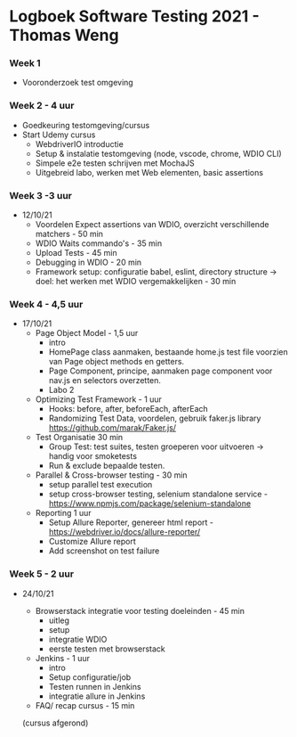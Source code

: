 # Logboek Software Testing 2021 - Thomas Weng
### Week 1
- Vooronderzoek test omgeving

### Week 2 - 4 uur
- Goedkeuring testomgeving/cursus
- Start Udemy cursus
    - WebdriverIO introductie
    - Setup & instalatie testomgeving (node, vscode, chrome, WDIO CLI)
    - Simpele e2e testen schrijven met MochaJS
    - Uitgebreid labo, werken met Web elementen, basic assertions
### Week 3 -3 uur
- 12/10/21
    - Voordelen Expect assertions van WDIO, overzicht verschillende matchers - 50 min
    - WDIO Waits commando's - 35 min
    - Upload Tests - 45 min
    - Debugging in WDIO - 20 min
    - Framework setup: configuratie babel, eslint, directory structure -> doel: het werken met WDIO vergemakkelijken  - 30 min
### Week 4 - 4,5 uur
- 17/10/21
    - Page Object Model - 1,5 uur
        - intro
        - HomePage class aanmaken, bestaande home.js test file voorzien van Page object methods en getters.
        - Page Component, principe, aanmaken page component voor nav.js en selectors overzetten.
        - Labo 2
    - Optimizing Test Framework -  1 uur
        - Hooks: before, after, beforeEach, afterEach
        - Randomizing Test Data, voordelen, gebruik faker.js library https://github.com/marak/Faker.js/
    - Test Organisatie 30 min
        - Group Test: test suites, testen groeperen voor uitvoeren -> handig voor smoketests
        - Run & exclude bepaalde testen.
    - Parallel & Cross-browser testing - 30 min
        - setup parallel test execution
        - setup cross-browser  testing, selenium standalone service - https://www.npmjs.com/package/selenium-standalone
    - Reporting  1 uur
        - Setup Allure Reporter, genereer html report - https://webdriver.io/docs/allure-reporter/
        - Customize Allure report
        - Add screenshot on test failure
### Week 5 - 2 uur
- 24/10/21
    - Browserstack integratie voor testing doeleinden - 45 min
        - uitleg
        - setup
        - integratie WDIO
        - eerste testen met browserstack
    - Jenkins - 1 uur
        - intro
        - Setup configuratie/job
        - Testen runnen in Jenkins
        - integratie allure in Jenkins
    - FAQ/ recap cursus - 15 min

    (cursus afgerond)
    

